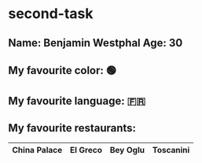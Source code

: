 # second-task

## Name: Benjamin Westphal Age: 30

## My favourite color: 🟢

## My favourite language: 🇫🇷

## My favourite restaurants:
| China Palace 	| El Greco 	| Bey Oglu 	| Toscanini 	|
|--------------	|----------	|----------	|-----------	|
